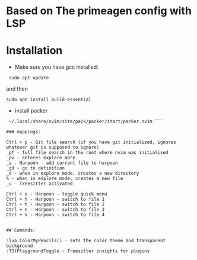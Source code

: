 # Based on The primeagen config with LSP

# Installation

* Make sure you have gcc installed:

``` sudo apt update```

and then 

``` sudo apt install build-essential ```

* install packer 

``` git clone --depth 1 https://github.com/wbthomason/packer.nvim\
 ~/.local/share/nvim/site/pack/packer/start/packer.nvim ```

### mappings:

Ctrl + p - Git file search (if you have git initialized, ignores whatever git is supposed to ignore)
_pf - full file search in the root where nvim was initialised
_pv - enteres explore more
_a - Harpoon - add current file to harpoon
_gd - go to definition
_d - when in explore mode, creates a new directory
% - when in explore mode, creates a new file
_u - Treesitter activated

Ctrl + e - Harpoon - toggle quick menu
Ctrl + h - Harpoon - switch to file 1
Ctrl + t - Harpoon - switch to file 2
Ctrl + n - Harpoon - switch to file 3
Ctrl + s - Harpoon - switch to file 4


## Comands:

:lua ColorMyPencils() - sets the color theme and transparent background
:TS)PlaygroundToggle - Treesitter insights for plugins
